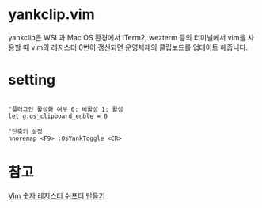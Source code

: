 # yankclip.vim
yankclip은 WSL과 Mac OS 환경에서 iTerm2, wezterm 등의 터미널에서 vim을 사용할 때 vim의 레지스터 0번이 갱신되면 운영체제의 클립보드를 업데이트 해줍니다.

# setting
```vim

"플러그인 활성화 여부 0: 비활성 1: 활성
let g:os_clipboard_enble = 0

"단축키 설정 
nnoremap <F9> :OsYankToggle <CR>

```
# 참고
[Vim 숫자 레지스터 쉬프터 만들기](https://johngrib.github.io/wiki/vim/numbered-register-shift/)

